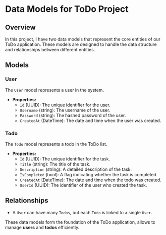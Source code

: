 # Data Models for ToDo Project

## Overview

In this project, I have two data models that represent the core entities of our ToDo application. These models are designed to handle the data structure and relationships between different entities.

## Models

### User

The `User` model represents a user in the system.

- **Properties:**
    - `Id` (UUID): The unique identifier for the user.
    - `Username` (string): The username of the user.
    - `Password` (string): The hashed password of the user.
    - `CreatedAt` (DateTime): The date and time when the user was created.

### Todo

The `Todo` model represents a todo in the ToDo list.

- **Properties:**
    - `Id` (UUID): The unique identifier for the task.
    - `Title` (string): The title of the task.
    - `Description` (string): A detailed description of the task.
    - `IsCompleted` (bool): A flag indicating whether the task is completed.
    - `CreatedAt` (DateTime): The date and time when the todo was created.
    - `UserId` (UUID): The identifier of the user who created the task.

## Relationships

- A `User` can have many `Todos`, but each `Todo` is linked to a single `User`.

These data models form the foundation of the ToDo application, allows to manage **users** and **todos** efficiently.